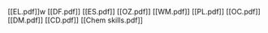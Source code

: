 [[EL.pdf]]w
[[DF.pdf]]
[[ES.pdf]]
[[OZ.pdf]]
[[WM.pdf]]
[[PL.pdf]]
[[OC.pdf]]
[[DM.pdf]]
[[CD.pdf]]
[[Chem skills.pdf]]